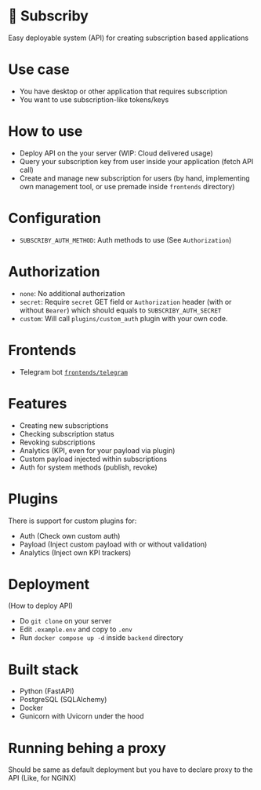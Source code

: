 # 🔐 Subscriby

Easy deployable system (API) for creating subscription based applications

# Use case

- You have desktop or other application that requires subscription
- You want to use subscription-like tokens/keys

# How to use

- Deploy API on the your server (WIP: Cloud delivered usage)
- Query your subscription key from user inside your application (fetch API call)
- Create and manage new subscription for users (by hand, implementing own management tool, or use premade inside `frontends` directory)

# Configuration

- `SUBSCRIBY_AUTH_METHOD`: Auth methods to use (See `Authorization`)

# Authorization

- `none`: No additional authorization
- `secret`: Require `secret` GET field or `Authorization` header (with or without `Bearer`) which should equals to `SUBSCRIBY_AUTH_SECRET`
- `custom`: Will call `plugins/custom_auth` plugin with your own code.

# Frontends

- Telegram bot [`frontends/telegram`](frontends/telegram)

# Features

- Creating new subscriptions
- Checking subscription status
- Revoking subscriptions
- Analytics (KPI, even for your payload via plugin)
- Custom payload injected within subscriptions
- Auth for system methods (publish, revoke)

# Plugins

There is support for custom plugins for:

- Auth (Check own custom auth)
- Payload (Inject custom payload with or without validation)
- Analytics (Inject own KPI trackers)

# Deployment

(How to deploy API)

- Do `git clone` on your server
- Edit `.example.env` and copy to `.env`
- Run `docker compose up -d` inside `backend` directory

# Built stack

- Python (FastAPI)
- PostgreSQL (SQLAlchemy)
- Docker
- Gunicorn with Uvicorn under the hood

# Running behing a proxy

Should be same as default deployment but you have to declare proxy to the API (Like, for NGINX)
